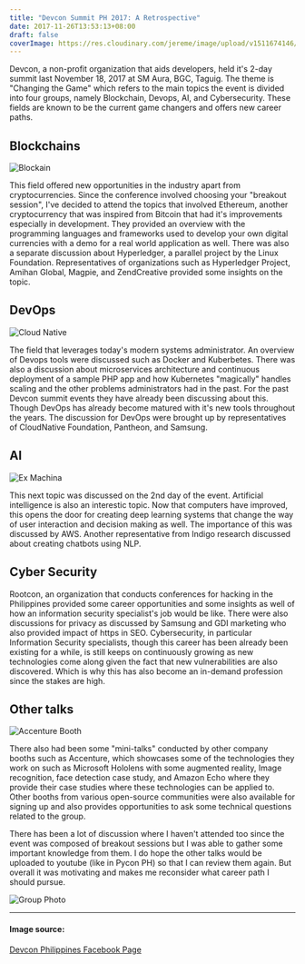 ```yaml
---
title: "Devcon Summit PH 2017: A Retrospective"
date: 2017-11-26T13:53:13+08:00
draft: false
coverImage: https://res.cloudinary.com/jereme/image/upload/v1511674146/devcon/panel_lllth1.jpg
---
```


Devcon, a non-profit organization that aids developers, held it's 2-day summit last November 18, 2017 at SM Aura, BGC, Taguig.
The theme is "Changing the Game" which refers to the main topics the event is divided into four groups, namely Blockchain, Devops, AI, and Cybersecurity. These fields are known to be the current game changers and offers new career paths.

## Blockchains

![Blockain](https://res.cloudinary.com/jereme/image/upload/c_scale,w_501/v1511674152/devcon/blockchain_trxf4r.jpg)

This field offered new opportunities in the industry apart from cryptocurrencies.
Since the conference involved choosing your "breakout session", I've decided to attend the topics that involved Ethereum, another cryptocurrency that was inspired from Bitcoin that had it's improvements especially in development. They provided an overview with the programming languages and frameworks used to develop your own digital currencies with a demo for a real world application as well. There was also a separate discussion about Hyperledger, a parallel project by the Linux Foundation. Representatives of organizations such as  Hyperledger Project, Amihan Global, Magpie, and ZendCreative provided some insights on the topic.

## DevOps

![Cloud Native](https://res.cloudinary.com/jereme/image/upload/c_scale,w_501/v1511674147/devcon/cloudnative_ov1kfx.jpg)

The field that leverages today's modern systems administrator. An overview of Devops tools were discussed such as Docker and Kuberbetes. There was also a discussion about microservices architecture and continuous deployment of a sample PHP app and how Kubernetes "magically" handles scaling and the other problems administrators had in the past. For the past Devcon summit events they have already been discussing about this. Though DevOps has already become matured with it's new tools throughout the years. The discussion for DevOps were brought up by representatives of CloudNative Foundation, Pantheon, and Samsung.

## AI

![Ex Machina](https://res.cloudinary.com/jereme/image/upload/c_scale,w_509/v1511766070/IMG_20171127_145731_204_ffq2mp.jpg)

This next topic was discussed on the 2nd day of the event. Artificial intelligence is also an interestic topic. Now that computers have improved, this opens the door for creating deep learning systems that change the way of user interaction and decision making as well. The importance of this was discussed by AWS. Another representative from Indigo research discussed about creating chatbots using NLP. 

## Cyber Security

Rootcon, an organization that conducts conferences for hacking in the Philippines provided some career opportunities and some insights as well of how an information security specialist's job would be like. There were also discussions for privacy as discussed by Samsung and GDI marketing who also provided impact of https in SEO. Cybersecurity, in particular Information Security specialists, though this career has been already been existing for a while, is still keeps on continuously growing as new technologies come along given the fact that new vulnerabilities are also discovered. Which is why this has also become an in-demand profession since the stakes are high. 

## Other talks

![Accenture Booth](https://res.cloudinary.com/jereme/image/upload/c_scale,w_688/v1511674148/devcon/accenture_uxtizo.jpg)

There also had been some "mini-talks" conducted by other company booths such as Accenture, which showcases some of the technologies they work on such as Microsoft Hololens with some augmented reality, Image recognition, face detection case study, and Amazon Echo where they provide their case studies where these technologies can be applied to. Other booths from various open-source communities were also available for signing up and also provides opportunities to ask some technical questions related to the group. 

There has been a lot of discussion where I haven't attended too since the event was composed of breakout sessions but I was able to gather some important knowledge from them. I do hope the other talks would be uploaded to youtube (like in Pycon PH) so that I can review them again. But overall it was motivating and makes me reconsider what career path I should pursue.


![Group Photo](http://res.cloudinary.com/jereme/image/upload/c_scale,w_482/v1511766073/IMG_20171119_110921_ctarcv.jpg)



---
#### Image source: 
[Devcon Philippines Facebook Page](https://www.facebook.com/DevConPH/)
